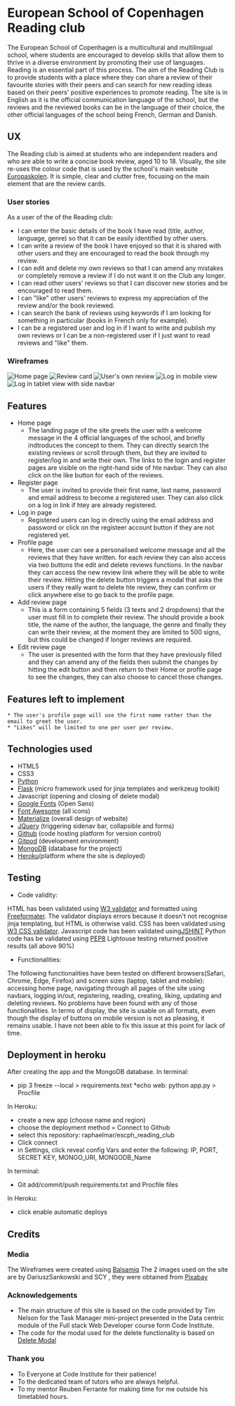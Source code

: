 # European School of Copenhagen Reading club

The European School of Copenhagen is a multicultural and multilingual school, where students are encouraged to develop skills that allow them to thrive in a diverse environment by promoting their use of languages. Reading is an essential part of this process. The aim of the Reading Club is to provide students with a place where they can share a review of their favourite stories with their peers and can search for new reading ideas based on their peers' positive experiences to promote reading. The site is in English as it is the official communication language of the school, but the reviews and the reviewed books can be in the language of their choice, the other official languages of the school being French, German and Danish. 

## UX

The Reading club is aimed at students who are independent readers and who are able to write a concise book review, aged 10 to 18. Visually, the site re-uses the colour code that is used by the school's main website [Europaskolen](https://europaskolen.sag.dk/). It is simple, clear and clutter free, focusing on the main element that are the review cards.

### User stories

As a user of the of the Reading club:
* I can enter the basic details of the book I have read (title, author, language, genre) so that it can be easily identified by other users.
* I can write a review of the book I have enjoyed so that it is shared with other users and they are encouraged to read the book through my review.
* I can edit and delete my own reviews so that I can amend any mistakes or completely remove a review if I do not want it on the Club any longer.
* I can read other users' reviews so that I can discover new stories and be encouraged to read them. 
* I can "like" other users' reviews to express my appreciation of the review and/or the book reviewed.
* I can search the bank of reviews using keywords if I am looking for something in particular (books in French only for example).
* I can be a registered user and log in if I want to write and publish my own reviews or I can be a non-registered user if I just want to read reviews and "like" them.

### Wireframes

![Home page](/static/images/ESCPHRC_home.png)
![Review card](/static/images/review_card.png)
![User's own review](/static/images/user_own_review.png)
![Log in mobile view](/static/images/login_mobile_view.png)
![Log in tablet view with side navbar](/static/images/login_tablet_sidenav.png)


## Features

* Home page
    * The landing page of the site greets the user with a welcome message in the 4 official languages of the school, and briefly indtroduces the concept to them. They can directly search the existing reviews or scroll through them, but they are invited to register/log in and write their own. The links to the login and register pages are visible on the right-hand side of hte navbar. They can also click on the like button for each of the reviews.
* Register page
    * The user is invited to provide their first name, last name, password and email address to become a registered user. They can also click on a log in link if htey are already registered.
* Log in page
    * Registered users can log in directly using the email address and password or click on the registeer account button if they are not registered yet.
*  Profile page
    * Here, the user can see a personalised welcome message and all the reviews that they have written. for each review they can also access via two buttons the edit and delete reviews functions. In the navbar they can access the new review link where they will be able to write their review. Hitting the delete button triggers a modal that asks the users if they really want to delete hte review, they can confirm or click anywhere else to go back to the profile page.
* Add review page
    * This is a form containing 5 fields (3 texts and 2 dropdowns) that the user must fill in to complete their review. The should provide a book title, the name of the author, the language, the genre and finally they can write their review, at the moment they are limited to 500 signs, but this could be changed if longer reviews are required.
* Edit review page
    * The user is presented with the form that they have previously filled and they can amend any of the fields then submit the changes by hitting the edit button and then return to their Home or profile page to see the changes, they can also choose to cancel those changes.

## Features left to implement

    * The user's profile page will use the first name rather than the email to greet the user.
    * "Likes" will be limited to one per user per review.

## Technologies used

* HTML5
* CSS3
* [Python](https://www.python.org/)
* [Flask](https://flask.palletsprojects.com/en/1.1.x/) (micro framework used for jinja templates and werkzeug toolkit)
* Javascript (opening and closing of delete modal)
* [Google Fonts](https://fonts.google.com/) (Open Sans)
* [Font Awesome](https://fontawesome.com/) (all icons)
* [Materialize](https://materializecss.com/) (overall design of website)
* [JQuery](https://jquery.com/) (triggering sidenav bar, collapsible and forms)
* [Github](https://github.com/) (code hosting platform for version control)
* [Gitpod](https://gitpod.io/) (development environment) 
* [MongoDB](https://www.mongodb.com/) (database for the project)
* [Heroku](https://heroku.com/)(platform where the site is deployed)

## Testing

* Code validity:

HTML has been validated using [W3 validator](https://validator.w3.org/) and formatted using [Freeformater](https://www.freeformatter.com/). The validator displays errors because it doesn't not recognise jinja templating, but HTML is otherwise valid.
CSS has been validated using [W3 CSS validator](http://jigsaw.w3.org/css-validator/validator).
Javascript code has been validated using[JSHINT](https://jshint.com/)
Python code has be validated using [PEP8](http://pep8online.com/)
Lightouse testing returned positive results (all above 90%)

* Functionalities:

The following functionalities have been tested on different browsers(Safari, Chrome, Edge, Firefox) and screen sizes (laptop, tablet and mobile): accessing home page, navigating through all pages of the site using navbars, logging in/out, registering, reading, creating, liking, updating and deleting reviews. No problems have been found with any of those functionalities.  In terms of display, the site is usable on all formats, even though the display of buttons on mobile version is not as pleasing, it remains usable. I have not been able to fix this issue at this point for lack of time.

## Deployment in heroku

After creating the app and the MongoDB database.
In terminal:

* pip 3 freeze --local > requirements.text
*echo web: python app.py > Procfile

In Heroku:
* create a new app (choose name and region)
* choose the deployment method = Connect to Github
* select this repository: raphaelmar/escph_reading_club
* Click connect
* in Settings, click reveal config Vars and enter the following: IP, PORT, SECRET KEY, MONGO_URI, MONGODB_Name

In terminal:
* Git add/commit/push requirements.txt and Procfile files

In Heroku:
* click enable automatic deploys

## Credits

### Media

The Wireframes were created using [Balsamiq](https://balsamiq.com/)
The 2 images used on the site are by DariuszSankowski and SCY , they were obtained from [Pixabay](https://pixabay.com/)

### Acknowledgements

* The main structure of this site is based on the code provided by Tim Nelson for the Task Manager mini-project presented in the Data centric module of the Full stack Web Developer course form Code Institute.
* The code for the modal used for the delete functionality is based on [Delete Modal](https://www.w3schools.com/howto/howto_css_delete_modal.asp)

### Thank you

* To Everyone at Code Institute for their patience!
* To the dedicated team of tutors who are always helpful.
* To my mentor Reuben Ferrante for making time for me outside his timetabled hours.

